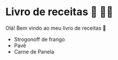 # Livro de receitas :cactus: :man_cook:



Olá! Bem vindo ao meu livro de receitas :wave:

- Strogonoff de frango
- Pavê
- Carne de Panela

